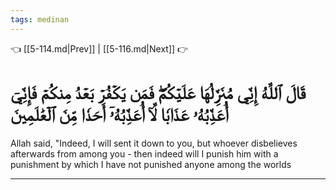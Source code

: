 ```yaml
---
tags: medinan
---
```


👈 [[5-114.md|Prev]] | [[5-116.md|Next]] 👉

# قَالَ ٱللَّهُ إِنِّي مُنَزِّلُهَا عَلَيۡكُمۡۖ فَمَن يَكۡفُرۡ بَعۡدُ مِنكُمۡ فَإِنِّيٓ أُعَذِّبُهُۥ عَذَابٗا لَّآ أُعَذِّبُهُۥٓ أَحَدٗا مِّنَ ٱلۡعَٰلَمِينَ

Allah said, "Indeed, I will sent it down to you, but whoever disbelieves afterwards from among you - then indeed will I punish him with a punishment by which I have not punished anyone among the worlds

---

